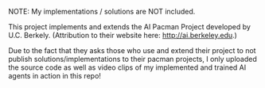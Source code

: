 NOTE: My implementations / solutions are NOT included. 

This project implements and extends the AI Pacman Project developed by U.C. Berkely. (Attribution to their website here: http://ai.berkeley.edu.)

Due to the fact that they asks those who use and extend their project to not publish solutions/implementations to their pacman projects, I only uploaded the source code as well as video clips of my implemented and trained AI agents in action in this repo!
